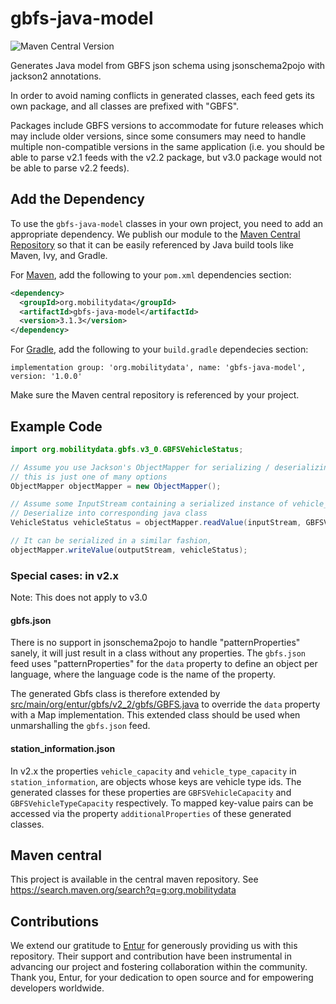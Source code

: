 # gbfs-java-model

![Maven Central Version](https://img.shields.io/maven-central/v/org.mobilitydata.gbfs/gbfs-java-model.svg)

Generates Java model from GBFS json schema using jsonschema2pojo with jackson2 annotations.

In order to avoid naming conflicts in generated classes, each feed gets its own package, and all
classes are prefixed with "GBFS".

Packages include GBFS versions to accommodate for future releases which may include older versions,
since some consumers may need to handle multiple non-compatible versions in the same application 
(i.e. you should be able to parse v2.1 feeds with the v2.2 package, but v3.0 package would not
be able to parse v2.2 feeds).

## Add the Dependency 

To use the `gbfs-java-model` classes in your own project, you need to add
an appropriate dependency.  We publish our module to the [Maven Central Repository](http://search.maven.org/)
so that it can be easily referenced by Java build tools like Maven, Ivy, and Gradle.

For [Maven](http://maven.apache.org/), add the following to your `pom.xml`
dependencies section:

```xml
<dependency>
  <groupId>org.mobilitydata</groupId>
  <artifactId>gbfs-java-model</artifactId>
  <version>3.1.3</version>
</dependency>
```

For [Gradle](https://www.gradle.org/), add the following to your `build.gradle`
dependecies section:

```
implementation group: 'org.mobilitydata', name: 'gbfs-java-model', version: '1.0.0'
```

Make sure the Maven central repository is referenced by your project.

## Example Code
```java
import org.mobilitydata.gbfs.v3_0.GBFSVehicleStatus;

// Assume you use Jackson's ObjectMapper for serializing / deserializing,
// this is just one of many options
ObjectMapper objectMapper = new ObjectMapper();

// Assume some InputStream containing a serialized instance of vehicle_status.json
// Deserialize into corresponding java class
VehicleStatus vehicleStatus = objectMapper.readValue(inputStream, GBFSVehicleStatus.class);

// It can be serialized in a similar fashion,
objectMapper.writeValue(outputStream, vehicleStatus);
```

### Special cases: in v2.x

Note: This does not apply to v3.0

#### gbfs.json

There is no support in jsonschema2pojo to handle "patternProperties" sanely, it will just result
in a class without any properties. The `gbfs.json` feed uses "patternProperties" for the `data`
property to define an object per language, where the language code is the name of the property.

The generated Gbfs class is therefore extended by
[src/main/org/entur/gbfs/v2_2/gbfs/GBFS.java](src/main/org/entur/gbfs/v2_2/gbfs/GBFS.java)
to override the `data` property with a Map implementation. This extended class should be used
when unmarshalling the `gbfs.json` feed.

#### station_information.json

In v2.x the properties `vehicle_capacity` and `vehicle_type_capacity` in `station_information`, are objects
whose keys are vehicle type ids. The generated classes for these properties are `GBFSVehicleCapacity` and
`GBFSVehicleTypeCapacity` respectively. To mapped key-value pairs can be accessed via the property `additionalProperties`
of these generated classes.

## Maven central
This project is available in the central maven repository.
See https://search.maven.org/search?q=g:org.mobilitydata

## Contributions
We extend our gratitude to [Entur](https://www.entur.org/) for generously providing us with this repository. Their support and contribution have been instrumental in advancing our project and fostering collaboration within the community. Thank you, Entur, for your dedication to open source and for empowering developers worldwide.
